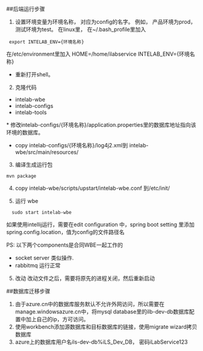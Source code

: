 ##后端运行步骤

1. 设置环境变量为环境名称， 对应为config的名字。 例如， 产品环境为prod， 测试环境为test。 在linux里， 在~/.bash_profile里加入
  
  ```
  export INTELAB_ENV={环境名称}
  ```
  
  在/etc/environment里加入
  HOME=/home/ilabservice
  INTELAB_ENV={环境名称}
 
 * 重新打开shell。

2. 克隆代码
 
 - intelab-wbe
 - intelab-configs
 - intelab-tools
  
 * 修改intelab-configs/{环境名称}/application.properties里的数据库地址指向该环境的数据库。
 * copy intelab-configs/{环境名称}/log4j2.xml到 intelab-wbe/src/main/resources/
 
3. 编译生成运行包
  
  ```
  mvn package
  ```
  
4. copy intelab-wbe/scripts/upstart/intelab-wbe.conf 到/etc/init/


5. 运行 wbe

```
  sudo start intelab-wbe
```

如果使用intellij运行，需要在edit configuration 中，spring boot setting 里添加spring.config.location，值为config的文件路径名

PS: 以下两个components是合同WBE一起工作的
* socket server 类似操作. 
* rabbitmq 运行正常 

5. 改动
  改动文件之后，需要将原先的进程关闭，然后重新启动

##数据库迁移步骤
1. 由于azure.cn中的数据库服务默认不允许外网访问，所以需要在manage.windowsazure.cn中，将mysql database里的ilb-dev-db数据库配置中加上自己的ip，方可访问。
2. 使用workbench添加源数据库和目标数据库的链接，使用migrate wizard拷贝数据库
3. azure上的数据库用户名ils-dev-db%iLS_Dev_DB， 密码iLabService123

